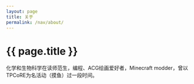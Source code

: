 ```yaml
---
layout: page
title: 关于
permalink: /nav/about/
---
```


# {{ page.title }}

化学和生物科学在读师范生，编程、ACG绘画爱好者，Minecraft modder，曾以TPCoRE为名活动（摸鱼）过一段时间。